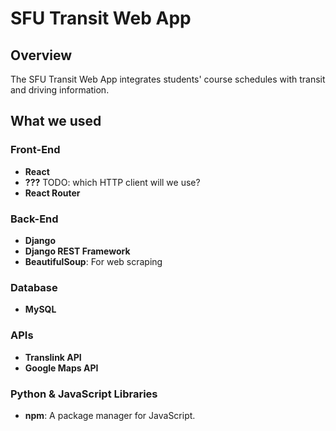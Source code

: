 # SFU Transit Web App

## Overview

The SFU Transit Web App integrates students' course schedules with transit and driving information.
## What we used

### Front-End

- **React**
- **???** TODO: which HTTP client will we use?
- **React Router**

### Back-End

- **Django**
- **Django REST Framework**
- **BeautifulSoup**: For web scraping

### Database

- **MySQL**

### APIs

- **Translink API**
- **Google Maps API**

### Python & JavaScript Libraries

- **npm**: A package manager for JavaScript.

